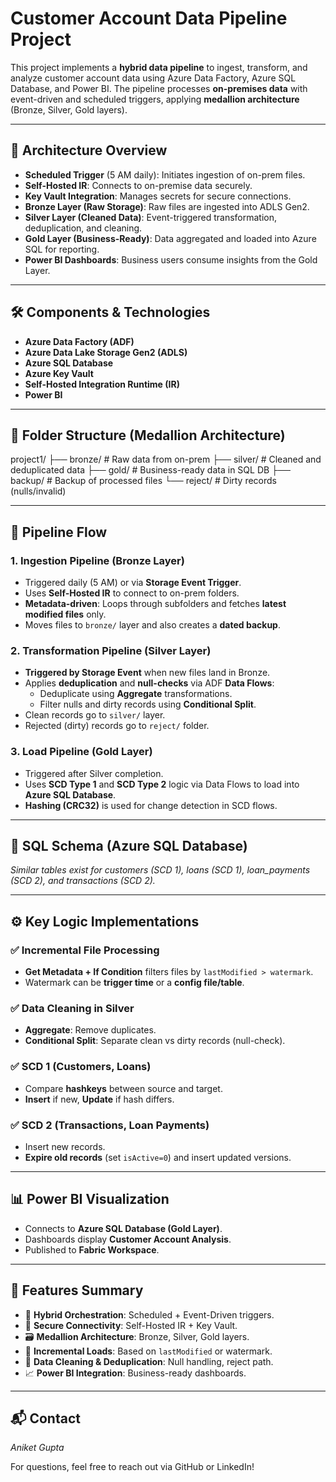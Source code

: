 # Customer Account Data Pipeline Project

This project implements a **hybrid data pipeline** to ingest, transform, and analyze customer account data using Azure Data Factory, Azure SQL Database, and Power BI. The pipeline processes **on-premises data** with event-driven and scheduled triggers, applying **medallion architecture** (Bronze, Silver, Gold layers).

---

## 🚀 Architecture Overview

- **Scheduled Trigger** (5 AM daily): Initiates ingestion of on-prem files.
- **Self-Hosted IR**: Connects to on-premise data securely.
- **Key Vault Integration**: Manages secrets for secure connections.
- **Bronze Layer (Raw Storage)**: Raw files are ingested into ADLS Gen2.
- **Silver Layer (Cleaned Data)**: Event-triggered transformation, deduplication, and cleaning.
- **Gold Layer (Business-Ready)**: Data aggregated and loaded into Azure SQL for reporting.
- **Power BI Dashboards**: Business users consume insights from the Gold Layer.

---

## 🛠️ Components & Technologies

- **Azure Data Factory (ADF)**
- **Azure Data Lake Storage Gen2 (ADLS)**
- **Azure SQL Database**
- **Azure Key Vault**
- **Self-Hosted Integration Runtime (IR)**
- **Power BI**

---

## 📂 Folder Structure (Medallion Architecture)

project1/
├── bronze/         # Raw data from on-prem
├── silver/         # Cleaned and deduplicated data
├── gold/           # Business-ready data in SQL DB
├── backup/         # Backup of processed files
└── reject/         # Dirty records (nulls/invalid)


---

## 🔄 Pipeline Flow

### 1. **Ingestion Pipeline (Bronze Layer)**
- Triggered daily (5 AM) or via **Storage Event Trigger**.
- Uses **Self-Hosted IR** to connect to on-prem folders.
- **Metadata-driven**: Loops through subfolders and fetches **latest modified files** only.
- Moves files to `bronze/` layer and also creates a **dated backup**.

### 2. **Transformation Pipeline (Silver Layer)**
- **Triggered by Storage Event** when new files land in Bronze.
- Applies **deduplication** and **null-checks** via ADF **Data Flows**:
  - Deduplicate using **Aggregate** transformations.
  - Filter nulls and dirty records using **Conditional Split**.
- Clean records go to `silver/` layer.
- Rejected (dirty) records go to `reject/` folder.

### 3. **Load Pipeline (Gold Layer)**
- Triggered after Silver completion.
- Uses **SCD Type 1** and **SCD Type 2** logic via Data Flows to load into **Azure SQL Database**.
- **Hashing (CRC32)** is used for change detection in SCD flows.

---

## 🔑 SQL Schema (Azure SQL Database)

_Similar tables exist for customers (SCD 1), loans (SCD 1), loan_payments (SCD 2), and transactions (SCD 2)._

---

## ⚙️ Key Logic Implementations

### ✅ **Incremental File Processing**
- **Get Metadata + If Condition** filters files by `lastModified > watermark`.
- Watermark can be **trigger time** or a **config file/table**.

### ✅ **Data Cleaning in Silver**
- **Aggregate**: Remove duplicates.
- **Conditional Split**: Separate clean vs dirty records (null-check).

### ✅ **SCD 1 (Customers, Loans)**
- Compare **hashkeys** between source and target.
- **Insert** if new, **Update** if hash differs.

### ✅ **SCD 2 (Transactions, Loan Payments)**
- Insert new records.
- **Expire old records** (set `isActive=0`) and insert updated versions.

---

## 📊 Power BI Visualization

- Connects to **Azure SQL Database (Gold Layer)**.
- Dashboards display **Customer Account Analysis**.
- Published to **Fabric Workspace**.

---

## 📎 Features Summary

- 🔁 **Hybrid Orchestration**: Scheduled + Event-Driven triggers.
- 🔐 **Secure Connectivity**: Self-Hosted IR + Key Vault.
- 🗃 **Medallion Architecture**: Bronze, Silver, Gold layers.
- 🔄 **Incremental Loads**: Based on `lastModified` or watermark.
- 🧹 **Data Cleaning & Deduplication**: Null handling, reject path.
- 📈 **Power BI Integration**: Business-ready dashboards.

---

## 📬 Contact

_Aniket Gupta_

For questions, feel free to reach out via GitHub or LinkedIn!
